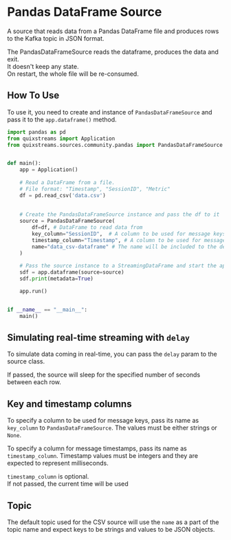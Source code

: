 # Pandas DataFrame Source

A source that reads data from a Pandas DataFrame file and produces rows to the Kafka topic in JSON format.

The PandasDataFrameSource reads the dataframe, produces the data and exit.  
It doesn't keep any state.  
On restart, the whole file will be re-consumed.

## How To Use

To use it, you need to create and instance of `PandasDataFrameSource` and pass it to the `app.dataframe()` method.

```python
import pandas as pd
from quixstreams import Application
from quixstreams.sources.community.pandas import PandasDataFrameSource


def main():
    app = Application()
    
    # Read a DataFrame from a file.
    # File format: "Timestamp", "SessionID", "Metric"
    df = pd.read_csv('data.csv')
    
    
    # Create the PandasDataFrameSource instance and pass the df to it
    source = PandasDataFrameSource(
        df=df, # DataFrame to read data from 
        key_column="SessionID",  # A column to be used for message keys
        timestamp_column="Timestamp", # A column to be used for message timestamps
        name="data_csv-dataframe" # The name will be included to the default topic name.
    )
        
    # Pass the source instance to a StreamingDataFrame and start the application
    sdf = app.dataframe(source=source)
    sdf.print(metadata=True)

    app.run()


if __name__ == "__main__":
    main()
```

## Simulating real-time streaming with `delay`
To simulate data coming in real-time, you can pass the `delay` param to the source class.

If passed, the source will sleep for the specified number of seconds between each row.


## Key and timestamp columns
To specify a column to be used for message keys, pass its name as `key_column` to `PandasDataFrameSource`.
The values must be either strings or `None`. 

To specify a column for message timestamps, pass its name as `timestamp_column`.
Timestamp values must be integers and they are expected to represent milliseconds.

`timestamp_column` is optional.  
If not passed, the current time will be used


## Topic

The default topic used for the CSV source will use the `name` as a part of the topic name and expect keys to be strings and values to be JSON objects.  
